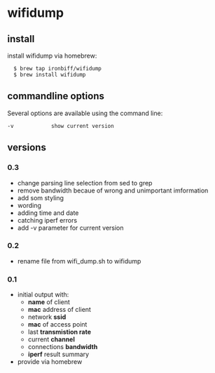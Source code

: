 # wifidump

## install

install wifidump via homebrew:
```shell
  $ brew tap ironbiff/wifidump
  $ brew install wifidump
```

## commandline options
Several options are available using the command line:

    -v            show current version


## versions

### 0.3
- change parsing line selection from sed to grep
- remove bandwidth becaue of wrong and unimportant imformation
- add som styling
- wording
- adding time and date
- catching iperf errors
- add -v parameter for current version

### 0.2
- rename file from wifi\_dump.sh to wifidump

### 0.1
- initial output with:
  * __name__ of client
  * __mac__ address of client
  * network __ssid__
  * __mac__ of access point
  * last __transmistion rate__
  * current __channel__
  * connections __bandwidth__
  * __iperf__ result summary
- provide via homebrew